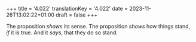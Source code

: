 +++
title = '4.022'
translationKey = '4.022'
date = 2023-11-26T13:02:22+01:00
draft = false
+++

The proposition <em>shows</em> its sense.
The proposition <em>shows</em> how things stand, <em>if</em> it is true. And it <em>says</em>, that they do so stand.
